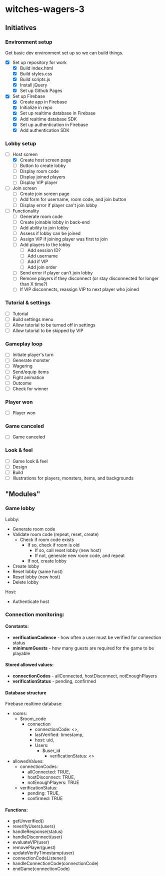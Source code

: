 # witches-wagers-3
## Initiatives
### Environment setup
Get basic dev environment set up so we can build things.
- [X] Set up repository for work
  - [X] Build index.html
  - [X] Build styles.css
  - [X] Build scripts.js
  - [X] Install jQuery
  - [X] Set up Github Pages
- [X] Set up Firebase
  - [X] Create app in Firebase
  - [X] Initialize in repo
  - [X] Set up realtime database in Firebase
  - [X] Add realtime database SDK
  - [X] Set up authentication in Firebase
  - [X] Add authentication SDK
### Lobby setup
- [ ] Host screen
  - [X] Create host screen page
  - [ ] Button to create lobby
  - [ ] Display room code
  - [ ] Display joined players
  - [ ] Display VIP player
- [ ] Join screen
  - [ ] Create join screen page
  - [ ] Add form for username, room code, and join button
  - [ ] Display error if player can't join lobby
- [ ] Functionality
  - [ ] Generate room code
  - [ ] Create joinable lobby in back-end
  - [ ] Add ability to join lobby
  - [ ] Assess if lobby can be joined
  - [ ] Assign VIP if joining player was first to join
  - [ ] Add players to the lobby
    - [ ] Add session ID?
    - [ ] Add username
    - [ ] Add if VIP
    - [ ] Add join order
  - [ ] Send error if player can't join lobby
  - [ ] Remove players if they disconnect (or stay disconnected for longer than X time?)
  - [ ] If VIP disconnects, reassign VIP to next player who joined
### Tutorial & settings
- [ ] Tutorial
- [ ] Build settings menu
- [ ] Allow tutorial to be turned off in settings
- [ ] Allow tutorial to be skipped by VIP
### Gameplay loop
- [ ] Initiate player's turn
- [ ] Generate monster
- [ ] Wagering
- [ ] Send/equip items
- [ ] Fight animation
- [ ] Outcome
- [ ] Check for winner
### Player won
- [ ] Player won
### Game canceled
- [ ] Game canceled
### Look & feel
- [ ] Game look & feel
- [ ] Design
- [ ] Build
- [ ] Illustrations for players, monsters, items, and backgrounds

## "Modules"
### Game lobby
Lobby:
  - Generate room code
  - Validate room code (repeat, reset, create)
    - Check if room code exists
      - If so, check if room is old
        - If so, call reset lobby (new host)
        - If not, generate new room code, and repeat
      - If not, create lobby
- Create lobby
- Reset lobby (same host)
- Reset lobby (new host)
- Delete lobby

Host:
- Authenticate host

### Connection monitoring:
#### Constants:
- **verificationCadence** - how often a user must be verified for connection status
- **minimumGuests** - how many guests are required for the game to be playable

#### Stored allowed values:
- **connectionCodes** - allConnected, hostDisconnect, notEnoughPlayers
- **verificationStatus** - pending, confirmed

#### Database structure
Firebase realtime database:
- rooms:
  - $room_code
    - connection
      - connectionCode: <>,
      - lastVerified: timestamp,
      - host: uid,
      - Users:
        - $user_id
          - verificationStatus: <>
- allowedValues:
  - connectionCodes:
    - allConnected: TRUE,
    - hostDisconnect: TRUE,
    - notEnoughPlayers: TRUE
  - verificationStatus:
    - pending: TRUE,
    - confirmed: TRUE

#### Functions:
- getUnverified()
- reverifyUsers(users)
- handleResponse(status)
- handleDisconnect(user)
- evaluateVIP(user)
- removePlayer(guest)
- updateVerifyTimestamp(user)
- connectionCodeListener()
- handleConnectionCode(connectionCode)
- endGame(connectionCode)

